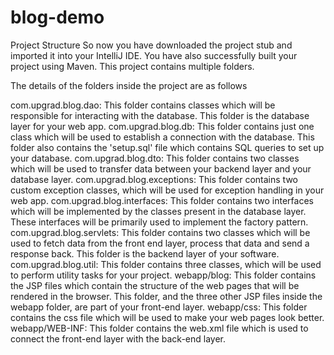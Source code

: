 # blog-demo
Project Structure
So now you have downloaded the project stub and imported it into your IntelliJ IDE. You have also successfully built your project using Maven. This project contains multiple folders.

 

The details of the folders inside the project are as follows

com.upgrad.blog.dao: This folder contains classes which will be responsible for interacting with the database. This folder is the database layer for your web app.
com.upgrad.blog.db: This folder contains just one class which will be used to establish a connection with the database. This folder also contains the 'setup.sql' file which contains SQL queries to set up your database.
com.upgrad.blog.dto: This folder contains two classes which will be used to transfer data between your backend layer and your database layer.
com.upgrad.blog.exceptions: This folder contains two custom exception classes, which will be used for exception handling in your web app.
com.upgrad.blog.interfaces: This folder contains two interfaces which will be implemented by the classes present in the database layer. These interfaces will be primarily used to implement the factory pattern.
com.upgrad.blog.servlets: This folder contains two classes which will be used to fetch data from the front end layer, process that data and send a response back. This folder is the backend layer of your software.
com.upgrad.blog.util: This folder contains three classes, which will be used to perform utility tasks for your project.
webapp/blog: This folder contains the JSP files which contain the structure of the web pages that will be rendered in the browser. This folder, and the three other JSP files inside the webapp folder, are part of your front-end layer.
webapp/css: This folder contains the css file which will be used to make your web pages look better.
webapp/WEB-INF: This folder contains the web.xml file which is used to connect the front-end layer with the back-end layer.